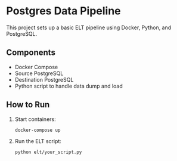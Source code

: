 # Postgres Data Pipeline

This project sets up a basic ELT pipeline using Docker, Python, and PostgreSQL.

## Components

- Docker Compose
- Source PostgreSQL
- Destination PostgreSQL
- Python script to handle data dump and load

## How to Run

1. Start containers:
   ```
   docker-compose up
   ```

2. Run the ELT script:
   ```
   python elt/your_script.py
   ```

